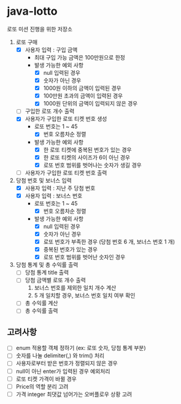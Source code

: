 # java-lotto

로또 미션 진행을 위한 저장소

1. 로또 구매
    - [x] 사용자 입력 : 구입 금액
        - 최대 구입 가능 금액은 100만원으로 한정
        - 발생 가능한 예외 사항
            - [x] null 입력된 경우
            - [x] 숫자가 아닌 경우
            - [x] 1000원 이하의 금액이 입력된 경우
            - [x] 100만원 초과의 금액이 입력된 경우
            - [x] 1000원 단위의 금액이 입력되지 않은 경우
    - [ ] 구입한 로또 개수 출력
    - [x] 사용자가 구입한 로또 티켓 번호 생성
        - 로또 번호는 1 ~ 45
            - [x] 번호 오름차순 정렬
        - 발생 가능한 예외 사항
            - [x] 한 로또 티켓에 중복된 번호가 있는 경우
            - [x] 한 로또 티켓의 사이즈가 6이 아닌 경우
            - [x] 로또 번호 범위를 벗어나는 숫자가 생길 경우
    - [ ] 사용자가 구입한 로또 티켓 번호 출력

2. 당첨 번호 및 보너스 입력
    - [x] 사용자 입력 : 지난 주 당첨 번호
    - [x] 사용자 입력 : 보너스 번호
        - 로또 번호는 1 ~ 45
            - [x] 번호 오름차순 정렬
        - 발생 가능한 예외 사항
            - [x] null 입력된 경우
            - [x] 숫자가 아닌 경우
            - [x] 로또 번호가 부족한 경우 (당첨 번호 6 개, 보너스 번호 1 개)
            - [x] 중복된 번호가 있는 경우
            - [x] 로또 번호 범위를 벗어난 숫자인 경우

3. 당첨 통계 및 총 수익률 출력
    - [ ] 당첨 통계 title 출력
    - [ ] 당첨 금액별 로또 개수 출력
        1. 보너스 번호를 제외한 일치 개수 계산
        2. 5 개 일치할 경우, 보너스 번호 일치 여부 확인
    - [ ] 총 수익률 계산
    - [ ] 총 수익률 출력

## 고려사항

- [ ] enum 적용할 객체 정하기 (ex: 로또 숫자, 당첨 통계 부분)
- [ ] 숫자를 나눌 delimiter(,) 와 trim() 처리
- [ ] 사용자로부터 받은 번호가 정렬되지 않은 경우
- [ ] null이 아닌 enter가 입력된 경우 예외처리
- [ ] 로또 티켓 가격이 바뀔 경우
- [ ] Price의 역할 분리 고려
- [ ] 가격 integer 최댓값 넘어가는 오버플로우 상황 고려